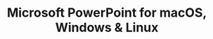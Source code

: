 ---
name: Microsoft PowerPoint
url: 'https://office.live.com/start/PowerPoint.aspx'
category: Productivity
title: 'Microsoft PowerPoint for macOS, Windows & Linux'
key: microsoft-powerpoint

---
